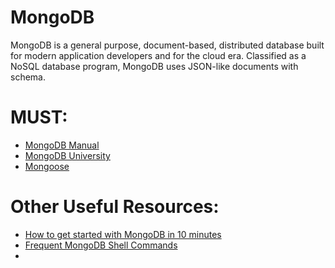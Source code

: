 # MongoDB
MongoDB is a general purpose, document-based, distributed database built for modern application developers and for the cloud era.  Classified as a NoSQL database program, MongoDB uses JSON-like documents with schema. 

# MUST:
<ul>
    <li><a href="https://docs.mongodb.com/manual/administration/install-community/">MongoDB Manual </a></li> 
    <li><a href="https://university.mongodb.com/courses/catalog">MongoDB University</a></li> 
    <li><a href="https://mongoosejs.com/">Mongoose</a></li> 
</ul>

# Other Useful Resources:
<ul>
  <li><a href="https://www.evernote.com/shard/s386/u/0/sh/bd430911-921e-48d5-9e47-f6ef38dbe41e/18b57095c967b4f910a1237fe268566a">How to get started with MongoDB in 10 minutes</a></li>
  <li><a href="https://gist.github.com/AlizaminJ/8c03dfc9c98c910ff0273a3dd66676de">Frequent MongoDB Shell Commands</a></li>
  <li><a href=""> </a></li>
</ul
